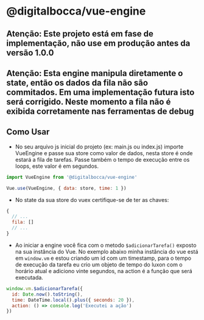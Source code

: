 # @digitalbocca/vue-engine

## Atenção: Este projeto está em fase de implementação, não use em produção antes da versão 1.0.0

## Atenção: Esta engine manipula diretamente o state, então os dados da fila não são commitados. Em uma implementação futura isto será corrigido. Neste momento a fila não é exibida corretamente nas ferramentas de debug

## Como Usar

- No seu arquivo js inicial do projeto (ex: main.js ou index.js) importe VueEngine e passe sua store como valor de dados, nesta store é onde estará a fila de tarefas. Passe também o tempo de execução entre os loops, este valor é em segundos.

```javascript
import VueEngine from '@digitalbocca/vue-engine'

Vue.use(VueEngine, { data: store, time: 1 })
```

- No state da sua store do vuex certifique-se de ter as chaves:

```javascript
{
  // ...
  fila: []
  // ...
}
```

- Ao iniciar a engine você fica com o metodo ```$adicionarTarefa()``` exposto na sua instância do Vue. No exemplo abaixo minha instância do vue está em ```window.vm``` e estou criando um id com um timestamp, para o tempo de execução da tarefa eu crio um objeto de tempo do luxon com o horário atual e adiciono vinte segundos, na action é a função que será executada.

```javascript
window.vm.$adicionarTarefa({
  id: Date.now().toString(),
  time: DateTime.local().plus({ seconds: 20 }),
  action: () => console.log('Executei a ação')
})
```
